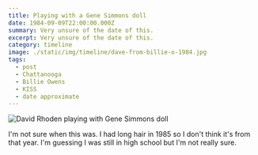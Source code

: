 ```yaml
---
title: Playing with a Gene Simmons doll
date: 1984-09-09T22:00:00.000Z
summary: Very unsure of the date of this.
excerpt: Very unsure of the date of this.
category: timeline
image: ./static/img/timeline/dave-from-billie-o-1984.jpg
tags:
  - post 
  - Chattanooga
  - Billie Owens
  - KISS
  - date approximate
---
```


![David Rhoden playing with Gene Simmons doll](/static/img/timeline/dave-from-billie-o-1984.jpg "David Rhoden playing with Gene Simmons doll")

I'm not sure when this was. I had long hair in 1985 so I don't think it's from that year. I'm guessing I was still in high school but I'm not really sure.